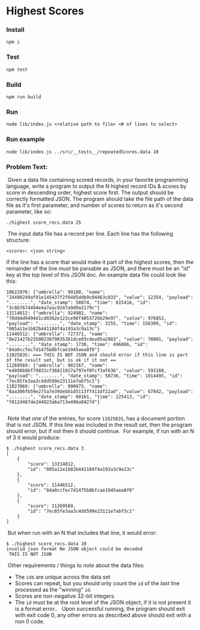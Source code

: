 # Highest Scores

### Install

`npm i`

### Test

`npm test`

### Build

`npm run build`

### Run

`node lib/index.js <relative path to file> <# of lines to select>`

### Run example

`node lib/index.js ../src/__tests__/repeatedScores.data 10`

### Problem Text:

​
Given a data file containing scored records, in your favorite
programming language, write a program to output the N highest record IDs & scores by score in descending order, highest score first. The output should be correctly formatted JSON. The program should take the file path of the data file as it's first parameter, and
number of scores to return as it's second parameter, like so:

```
./highest score_recs.data 25
```

​
The input data file has a record per line. Each line has the following structure:

```
<score>: <json string>
```

If the line has a score that would make it part of the highest scores, then the remainder of the line _must_ be parsable as JSON, and there must be an "id" key at the top level of this JSON doc.
​
An example data file could look like this:
​

```
10622876: {"umbrella": 99180, "name": "24490249af01e145437f2f64d5ddb9c04463c033", "value": 12354, "payload": "........", "date_stamp": 58874, "time": 615416, "id": "3c867674494e4a7aac9247a9d9a2179c"}
13214012: {"umbrella": 924902, "name": "70dd4d9494d1cd0362e123ce90f4053726b29e97", "value": 976852, "payload": "........", "date_stamp": 3255, "time": 156309, "id": "085a11e1b82b441184f4a193a3c9a13c"}
11446512: {"umbrella": 727371, "name": "8e21427b2350023079835361dce03cdea95a2983", "value": 70801, "payload": "........", "date_stamp": 1730, "time": 496866, "id": "84a0ccfec7d1475b8bfcae1945aea8f0"}
11025835: === THIS IS NOT JSON and should error if this line is part of the result set, but is ok if it not ==
11269569: {"umbrella": 902167, "name": "e4898b9bf79831cf36811917a797ef0fcf3af636", "value": 593180, "payload": "........", "date_stamp": 58736, "time": 1014495, "id": "7ec85fe3aa3c4dd599e23111e7abf5c1"}
11027069: {"umbrella": 990975, "name": "8aa306fb59e275a7e39debb1d5113ff411df22ad", "value": 67842, "payload": "........", "date_stamp": 60161, "time": 225413, "id": "f812d487de244023a6a713e496a8427d"}
​
```

​
Note that one of the entries, for score `11025835`, has a document portion that is _not_ JSON. If this line was included in the result set,
then the program should error, but if not then it should continue.
​
For example, if run with an N of 3 it would produce:
​

```
$ ./highest score_recs.data 3
[
    {
        "score": 13214012,
        "id": "085a11e1b82b441184f4a193a3c9a13c"
    },
    {
        "score": 11446512,
        "id": "84a0ccfec7d1475b8bfcae1945aea8f0"
    },
    {
        "score": 11269569,
        "id": "7ec85fe3aa3c4dd599e23111e7abf5c1"
    }
]
```

​
But when run with an N that includes that line, it would error:

```
$ ./highest score_recs.data 10
invalid json format No JSON object could be decoded
 THIS IS NOT JSON
```

​
Other requirements / things to note about the data files:

- The `id`s are unique across the data set
- Scores can repeat, but you should only count the `id` of the _last_ line processed as the "winning" `id`.
- Scores are non-negative 32-bit integers.
- The `id` must be at the root level of the JSON object, if it is not present it is a format error..
  ​
  ​
  Upon successful running, the program should exit with exit code 0, any other errors as described above should exit with a non 0 code.
